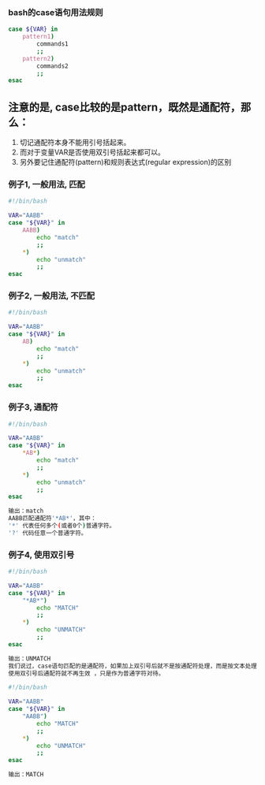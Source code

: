 ### bash的case语句用法规则
```bash
case ${VAR} in
    pattern1)
        commands1
        ;;
    pattern2)
        commands2
        ;;
esac
```
## 注意的是, case比较的是pattern，既然是通配符，那么：
1. 切记通配符本身不能用引号括起来。
2. 而对于变量VAR是否使用双引号括起来都可以。
3. 另外要记住通配符(pattern)和规则表达式(regular expression)的区别



### 例子1, 一般用法, 匹配
```bash
#!/bin/bash

VAR="AABB"
case "${VAR}" in
    AABB)
        echo "match"
        ;;
    *)
        echo "unmatch"
        ;;
esac
```


### 例子2, 一般用法, 不匹配
```bash
#!/bin/bash

VAR="AABB"
case "${VAR}" in
    AB)
        echo "match"
        ;;
    *)
        echo "unmatch"
        ;;
esac
```

### 例子3, 通配符
```bash
#!/bin/bash

VAR="AABB"
case "${VAR}" in
    *AB*)
        echo "match"
        ;;
    *)
        echo "unmatch"
        ;;
esac

输出：match
AABB匹配通配符'*AB*'，其中：
'*' 代表任何多个(或者0个)普通字符。
'?' 代码任意一个普通字符。

```


### 例子4, 使用双引号
```bash
#!/bin/bash

VAR="AABB"
case "${VAR}" in
    "*AB*")
        echo "MATCH" 
        ;;
    *)
        echo "UNMATCH" 
        ;;
esac

输出：UNMATCH
我们说过，case语句匹配的是通配符，如果加上双引号后就不是按通配符处理，而是按文本处理。
使用双引号后通配符就不再生效 ，只是作为普通字符对待。
```

```bash
#!/bin/bash

VAR="AABB"
case "${VAR}" in
    "AABB")
        echo "MATCH" 
        ;;
    *)
        echo "UNMATCH" 
        ;;
esac

输出：MATCH
```
